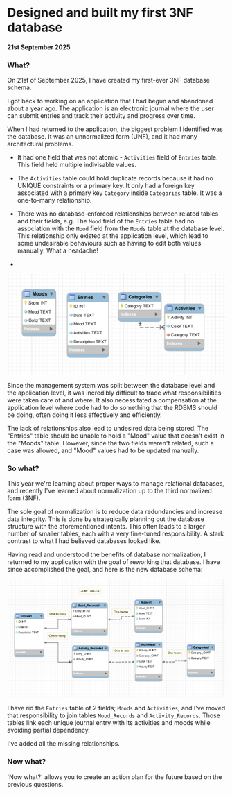 # Designed and built my first 3NF database

#### 21st September 2025

### What?

On 21st of September 2025, I have created my first-ever 3NF database schema. 

I got back to working on an application that I had begun and abandoned about a year ago. The application is an electronic journal where the user can submit entries and track their activity and progress over time.

When I had returned to the application, the biggest problem I identified was the database. It was an unnormalized form (UNF), and it had many architectural problems.

* It had one field that was not atomic - `Activities` field of `Entries` table. This field held multiple indivisable values.

* The `Activities` table could hold duplicate records because it had no UNIQUE constraints or a primary key. It only had a foreign key associated with a primary key `Category` inside `Categories` table. It was a one-to-many relationship.

* There was no database-enforced relationships between related tables and their fields, e.g. The `Mood` field of the `Entries` table had no association with the `Mood` field from the `Moods` table at the database level. This relationship only existed at the application level, which lead to some undesirable behaviours such as  having to edit both values manually. What a headache!

* 



![](assets/2025-10-02-19-41-59-image.png)



Since the management system was split between the database level and the application level, it was incredibly difficult to trace what responsibilities were taken care of and where. It also necessitated a compensation at the application level where code had to do something that the RDBMS should be doing, often doing it less effectively and efficiently.

The lack of relationships also lead to undesired data being stored. The "Entries" table should be unable to hold a "Mood" value that doesn't exist in the "Moods" table. However, since the two fields weren't related, such a case was allowed, and "Mood" values had to be updated manually.

### So what?

This year we're learning about proper ways to manage relational databases, and recently I've learned about normalization up to the third normalized form (3NF). 

The sole goal of normalization is to reduce data redundancies and increase data integrity. This is done by strategically planning out the database structure with the aforementioned intents. This often leads to a larger number of smaller tables, each with a very fine-tuned responsibility. A stark contrast to what I had believed databases looked like.

Having read and understood the benefits of database normalization, I returned to my application with the goal of reworking that database. I have since accomplished the goal, and here is the new database schema:



![](assets/2025-10-02-19-13-31-image.png)

I have rid the `Entries` table of 2 fields; `Moods` and `Activities`, and I've moved that responsibility to join tables `Mood_Records` and `Activity_Records`. Those tables link each unique journal entry with its activities and moods while avoiding partial dependency.

I've added all the missing relationships.



### Now what?

'Now what?' allows you to create an action plan for the future based on the previous questions.
